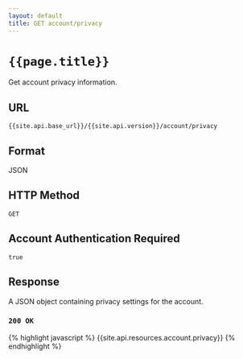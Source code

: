 ```yaml
---
layout: default
title: GET account/privacy
---
```

# `{{page.title}}`

Get account privacy information.

## URL

`{{site.api.base_url}}/{{site.api.version}}/account/privacy`

## Format

JSON

## HTTP Method

`GET`

## Account Authentication Required

`true`

## Response

A JSON object containing privacy settings for the account.

### `200 OK`

{% highlight javascript %}
{{site.api.resources.account.privacy}}
{% endhighlight %}

